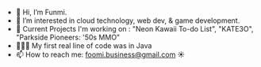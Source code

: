 - 👋 Hi, I’m  Funmi.
- 👀 I’m interested in cloud technology, web dev, & game development.
- 🔆 Current Projects I'm working on : "Neon Kawaii To-do List", "KATE3O", "Parkside Pioneers: '50s MMO"
- 👩🏾‍💻 My first real line of code was in Java
- 📫 How to reach me: foomi.business@gmail.com ☀




<!---
kat3o/kat3o is a ✨ special ✨ repository because its `README.md` (this file) appears on your GitHub profile.
You can click the Preview link to take a look at your changes.
--->
